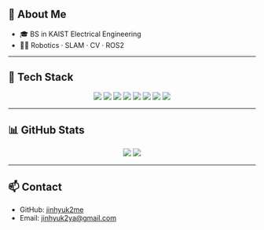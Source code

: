 <!-- About -->
## 👋 About Me
- 🎓 BS in KAIST Electrical Engineering
- 👨‍💻 Robotics · SLAM · CV · ROS2

---

<!-- Tech Stack -->
## 🚀 Tech Stack
<p align="center">
  <img src="https://img.shields.io/badge/ROS2-22314E?style=for-the-badge&logo=ros&logoColor=white"/>
  <img src="https://img.shields.io/badge/C++-00599C?style=for-the-badge&logo=cplusplus&logoColor=white"/>
  <img src="https://img.shields.io/badge/Python-3776AB?style=for-the-badge&logo=python&logoColor=white"/>
  <img src="https://img.shields.io/badge/OpenCV-5C3EE8?style=for-the-badge&logo=opencv&logoColor=white"/>
  <img src="https://img.shields.io/badge/SLAM-4CAF50?style=for-the-badge"/>
  <img src="https://img.shields.io/badge/YOLO-00FFFF?style=for-the-badge&logo=yolo&logoColor=black"/>
  <img src="https://img.shields.io/badge/PyTorch-EE4C2C?style=for-the-badge&logo=pytorch&logoColor=white"/>
  <img src="https://img.shields.io/badge/TensorFlow-FF6F00?style=for-the-badge&logo=tensorflow&logoColor=white"/>
</p>

---

<!-- GitHub Stats -->
## 📊 GitHub Stats
<p align="center">
  <img src="https://github-readme-stats.vercel.app/api?username=jinhyuk2me&show_icons=true&theme=tokyonight"/>
  <img src="https://github-readme-stats.vercel.app/api/top-langs/?username=jinhyuk2me&layout=compact&theme=tokyonight"/>
</p>

---

<!-- Contact -->
## 📫 Contact
- GitHub: [jinhyuk2me](https://github.com/jinhyuk2me)
- Email: jinhyuk2ya@gmail.com

